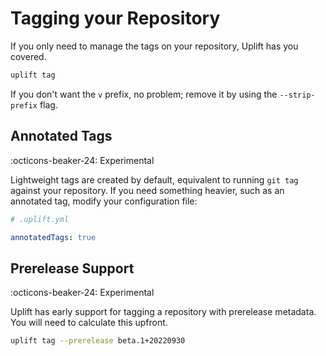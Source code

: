 # Tagging your Repository

If you only need to manage the tags on your repository, Uplift has you covered.

```sh
uplift tag
```

If you don't want the `v` prefix, no problem; remove it by using the `--strip-prefix` flag.

## Annotated Tags

:octicons-beaker-24: Experimental

Lightweight tags are created by default, equivalent to running `git tag` against your repository. If you need something heavier, such as an annotated tag, modify your configuration file:

```yaml linenums="1"
# .uplift.yml

annotatedTags: true
```

## Prerelease Support

:octicons-beaker-24: Experimental

Uplift has early support for tagging a repository with prerelease metadata. You will need to calculate this upfront.

```sh
uplift tag --prerelease beta.1+20220930
```
